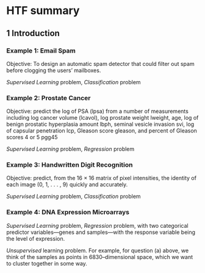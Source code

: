 # HTF summary

## 1 Introduction

### Example 1: Email Spam
Objective: To design an automatic spam detector that
could filter out spam before clogging the users’ mailboxes.

*Supervised Learning* problem, *Classification* problem

### Example 2: Prostate Cancer
Objective: predict the log of PSA (lpsa) from a number of measurements including log cancer volume (lcavol), log prostate weight lweight, age, log of benign prostatic hyperplasia amount lbph, seminal vesicle invasion svi, log of capsular penetration lcp, Gleason score gleason, and percent of Gleason scores 4 or 5 pgg45

*Supervised Learning* problem, *Regression* problem

### Example 3: Handwritten Digit Recognition
Objective: predict, from the 16 × 16 matrix of pixel
intensities, the identity of each image (0, 1, . . . , 9) quickly and accurately.

*Supervised Learning* problem, *Classification* problem

### Example 4: DNA Expression Microarrays
*Supervised Learning* problem, *Regression* problem, with two categorical predictor variables—genes and samples—with the response variable being the level of expression.

*Unsupervised* learning problem. For example, for question (a) above, we think of the samples as points in 6830–dimensional space, which we want to cluster together in some way.

